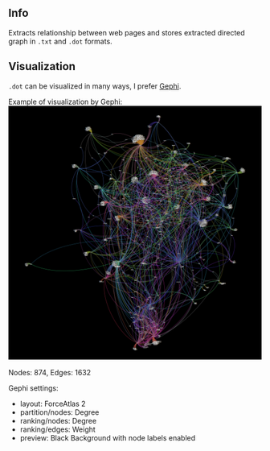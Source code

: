 ## Info
Extracts relationship between web pages and stores extracted directed graph in `.txt` and `.dot` formats.<br>

## Visualization
`.dot` can be visualized in many ways, I prefer [Gephi](https://gephi.org/).

Example of visualization by Gephi:
![sky@juick.com](http://github.com/ysoldak/social/raw/master/juick.com_sky_depth1.png "sky@juick.com")

Nodes: 874, Edges: 1632

Gephi settings:

- layout: ForceAtlas 2
- partition/nodes: Degree
- ranking/nodes: Degree
- ranking/edges: Weight
- preview: Black Background with node labels enabled
